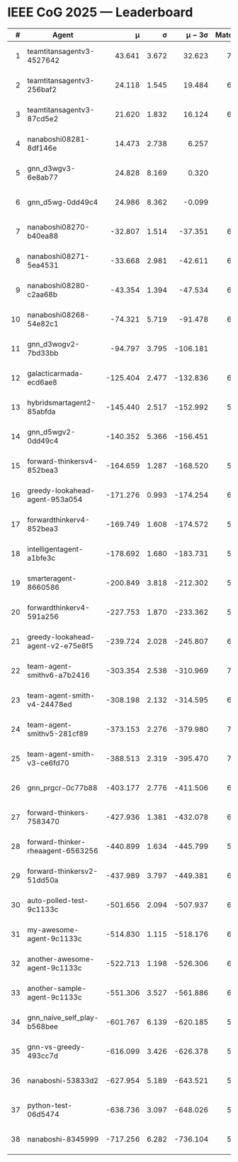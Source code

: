 # IEEE CoG 2025 — Leaderboard

| # | Agent | μ | σ | μ − 3σ | Matches | Updated |
|---:|---|---:|---:|---:|---:|---|
| 1 | teamtitansagentv3-4527642 | 43.641 | 3.672 | 32.623 | 7096 | 2025-08-30 10:36 |
| 2 | teamtitansagentv3-256baf2 | 24.118 | 1.545 | 19.484 | 6676 | 2025-08-30 10:36 |
| 3 | teamtitansagentv3-87cd5e2 | 21.620 | 1.832 | 16.124 | 6360 | 2025-08-30 10:36 |
| 4 | nanaboshi08281-8df146e | 14.473 | 2.738 | 6.257 | 276 | 2025-08-30 10:36 |
| 5 | gnn_d3wgv3-6e8ab77 | 24.828 | 8.169 | 0.320 | 138 | 2025-08-30 10:36 |
| 6 | gnn_d5wg-0dd49c4 | 24.986 | 8.362 | -0.099 | 120 | 2025-08-30 10:36 |
| 7 | nanaboshi08270-b40ea88 | -32.807 | 1.514 | -37.351 | 6940 | 2025-08-30 10:36 |
| 8 | nanaboshi08271-5ea4531 | -33.668 | 2.981 | -42.611 | 6878 | 2025-08-30 10:36 |
| 9 | nanaboshi08280-c2aa68b | -43.354 | 1.394 | -47.534 | 6318 | 2025-08-30 10:36 |
| 10 | nanaboshi08268-54e82c1 | -74.321 | 5.719 | -91.478 | 6340 | 2025-08-30 10:36 |
| 11 | gnn_d3wogv2-7bd33bb | -94.797 | 3.795 | -106.181 | 274 | 2025-08-30 10:36 |
| 12 | galacticarmada-ecd6ae8 | -125.404 | 2.477 | -132.836 | 6320 | 2025-08-30 10:36 |
| 13 | hybridsmartagent2-85abfda | -145.440 | 2.517 | -152.992 | 5862 | 2025-08-30 10:36 |
| 14 | gnn_d5wgv2-0dd49c4 | -140.352 | 5.366 | -156.451 | 226 | 2025-08-30 10:36 |
| 15 | forward-thinkersv4-852bea3 | -164.659 | 1.287 | -168.520 | 5439 | 2025-08-30 10:36 |
| 16 | greedy-lookahead-agent-953a054 | -171.276 | 0.993 | -174.254 | 6268 | 2025-08-30 10:36 |
| 17 | forwardthinkerv4-852bea3 | -169.749 | 1.608 | -174.572 | 5652 | 2025-08-30 10:36 |
| 18 | intelligentagent-a1bfe3c | -178.692 | 1.680 | -183.731 | 5841 | 2025-08-30 10:36 |
| 19 | smarteragent-8660586 | -200.849 | 3.818 | -212.302 | 5504 | 2025-08-30 10:36 |
| 20 | forwardthinkerv4-591a256 | -227.753 | 1.870 | -233.362 | 5562 | 2025-08-30 10:36 |
| 21 | greedy-lookahead-agent-v2-e75e8f5 | -239.724 | 2.028 | -245.807 | 6660 | 2025-08-30 10:36 |
| 22 | team-agent-smithv6-a7b2416 | -303.354 | 2.538 | -310.969 | 7060 | 2025-08-30 10:36 |
| 23 | team-agent-smith-v4-24478ed | -308.198 | 2.132 | -314.595 | 6498 | 2025-08-30 10:36 |
| 24 | team-agent-smithv5-281cf89 | -373.153 | 2.276 | -379.980 | 7240 | 2025-08-30 10:36 |
| 25 | team-agent-smith-v3-ce6fd70 | -388.513 | 2.319 | -395.470 | 7718 | 2025-08-30 10:36 |
| 26 | gnn_prgcr-0c77b88 | -403.177 | 2.776 | -411.506 | 6290 | 2025-08-30 10:36 |
| 27 | forward-thinkers-7583470 | -427.936 | 1.381 | -432.078 | 6900 | 2025-08-30 10:36 |
| 28 | forward-thinker-rheaagent-6563256 | -440.899 | 1.634 | -445.799 | 5948 | 2025-08-30 10:36 |
| 29 | forward-thinkersv2-51dd50a | -437.989 | 3.797 | -449.381 | 6208 | 2025-08-30 10:36 |
| 30 | auto-polled-test-9c1133c | -501.656 | 2.094 | -507.937 | 6800 | 2025-08-30 10:36 |
| 31 | my-awesome-agent-9c1133c | -514.830 | 1.115 | -518.176 | 6820 | 2025-08-30 10:36 |
| 32 | another-awesome-agent-9c1133c | -522.713 | 1.198 | -526.306 | 6560 | 2025-08-30 10:36 |
| 33 | another-sample-agent-9c1133c | -551.306 | 3.527 | -561.886 | 6920 | 2025-08-30 10:36 |
| 34 | gnn_naive_self_play-b568bee | -601.767 | 6.139 | -620.185 | 5660 | 2025-08-30 10:36 |
| 35 | gnn-vs-greedy-493cc7d | -616.099 | 3.426 | -626.378 | 5480 | 2025-08-30 10:36 |
| 36 | nanaboshi-53833d2 | -627.954 | 5.189 | -643.521 | 5000 | 2025-08-30 10:36 |
| 37 | python-test-06d5474 | -638.736 | 3.097 | -648.026 | 5760 | 2025-08-30 10:36 |
| 38 | nanaboshi-8345999 | -717.256 | 6.282 | -736.104 | 5930 | 2025-08-30 10:36 |
